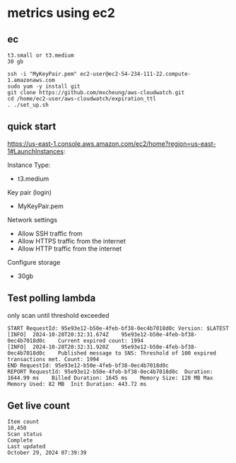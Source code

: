 # metrics using ec2
## ec

```
t3.small or t3.medium
30 gb
```
```
ssh -i "MyKeyPair.pem" ec2-user@ec2-54-234-111-22.compute-1.amazonaws.com
sudo yum -y install git
git clone https://github.com/mxcheung/aws-cloudwatch.git
cd /home/ec2-user/aws-cloudwatch/expiration_ttl
. ./set_up.sh
```


## quick start

https://us-east-1.console.aws.amazon.com/ec2/home?region=us-east-1#LaunchInstances:

Instance Type:
   - t3.medium

Key pair (login) 
   - MyKeyPair.pem

Network settings
  - Allow SSH traffic from
  - Allow HTTPS traffic from the internet
  - Allow HTTP traffic from the internet

Configure storage
  - 30gb




## Test polling lambda
only scan until threshold exceeded
```
START RequestId: 95e93e12-b50e-4feb-bf38-0ec4b7018d0c Version: $LATEST
[INFO]	2024-10-28T20:32:31.674Z	95e93e12-b50e-4feb-bf38-0ec4b7018d0c	Current expired count: 1994
[INFO]	2024-10-28T20:32:31.920Z	95e93e12-b50e-4feb-bf38-0ec4b7018d0c	Published message to SNS: Threshold of 100 expired transactions met. Count: 1994
END RequestId: 95e93e12-b50e-4feb-bf38-0ec4b7018d0c
REPORT RequestId: 95e93e12-b50e-4feb-bf38-0ec4b7018d0c	Duration: 1644.99 ms	Billed Duration: 1645 ms	Memory Size: 128 MB	Max Memory Used: 82 MB	Init Duration: 443.72 ms
```


## Get live count
```
Item count
10,450
Scan status
Complete
Last updated
October 29, 2024 07:39:39
```

